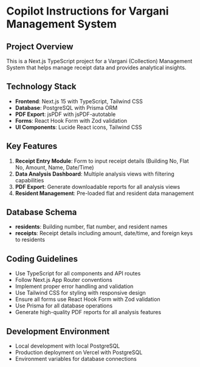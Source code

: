 # Copilot Instructions for Vargani Management System

<!-- Use this file to provide workspace-specific custom instructions to Copilot. For more details, visit https://code.visualstudio.com/docs/copilot/copilot-customization#_use-a-githubcopilotinstructionsmd-file -->

## Project Overview
This is a Next.js TypeScript project for a Vargani (Collection) Management System that helps manage receipt data and provides analytical insights.

## Technology Stack
- **Frontend**: Next.js 15 with TypeScript, Tailwind CSS
- **Database**: PostgreSQL with Prisma ORM
- **PDF Export**: jsPDF with jsPDF-autotable
- **Forms**: React Hook Form with Zod validation
- **UI Components**: Lucide React icons, Tailwind CSS

## Key Features
1. **Receipt Entry Module**: Form to input receipt details (Building No, Flat No, Amount, Name, Date/Time)
2. **Data Analysis Dashboard**: Multiple analysis views with filtering capabilities
3. **PDF Export**: Generate downloadable reports for all analysis views
4. **Resident Management**: Pre-loaded flat and resident data management

## Database Schema
- **residents**: Building number, flat number, and resident names
- **receipts**: Receipt details including amount, date/time, and foreign keys to residents

## Coding Guidelines
- Use TypeScript for all components and API routes
- Follow Next.js App Router conventions
- Implement proper error handling and validation
- Use Tailwind CSS for styling with responsive design
- Ensure all forms use React Hook Form with Zod validation
- Use Prisma for all database operations
- Generate high-quality PDF reports for all analysis features

## Development Environment
- Local development with local PostgreSQL
- Production deployment on Vercel with PostgreSQL
- Environment variables for database connections
